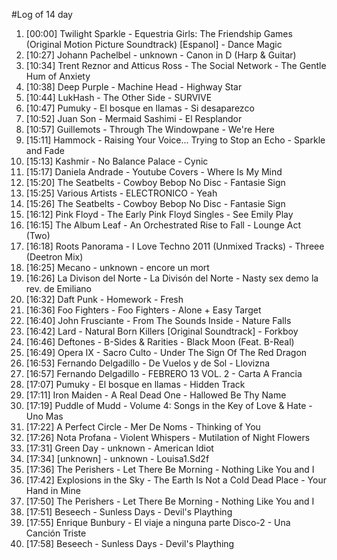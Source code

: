 #Log of 14 day

1. [00:00] Twilight Sparkle - Equestria Girls: The Friendship Games (Original Motion Picture Soundtrack) [Espanol] - Dance Magic
1. [10:27] Johann Pachelbel - unknown - Canon in D (Harp & Guitar)
1. [10:34] Trent Reznor and Atticus Ross - The Social Network - The Gentle Hum of Anxiety
1. [10:38] Deep Purple - Machine Head - Highway Star
1. [10:44] LukHash - The Other Side - SURVIVE
1. [10:47] Pumuky - El bosque en llamas - Si desaparezco
1. [10:52] Juan Son - Mermaid Sashimi - El Resplandor
1. [10:57] Guillemots - Through The Windowpane - We're Here
1. [15:11] Hammock - Raising Your Voice... Trying to Stop an Echo - Sparkle and Fade
1. [15:13] Kashmir - No Balance Palace - Cynic
1. [15:17] Daniela Andrade - Youtube Covers - Where Is My Mind
1. [15:20] The Seatbelts - Cowboy Bebop No Disc - Fantasie Sign
1. [15:25] Various Artists - ELECTRONICO - Yeah
1. [15:26] The Seatbelts - Cowboy Bebop No Disc - Fantasie Sign
1. [16:12] Pink Floyd - The Early Pink Floyd Singles - See Emily Play
1. [16:15] The Album Leaf - An Orchestrated Rise to Fall - Lounge Act (Two)
1. [16:18] Roots Panorama - I Love Techno 2011 (Unmixed Tracks) - Threee (Deetron Mix)
1. [16:25] Mecano - unknown - encore un mort
1. [16:26] La Divison del Norte - La Divisón del Norte - Nasty sex demo la rev. de Emiliano
1. [16:32] Daft Punk - Homework - Fresh
1. [16:36] Foo Fighters - Foo Fighters - Alone + Easy Target
1. [16:40] John Frusciante - From The Sounds Inside - Nature Falls
1. [16:42] Lard - Natural Born Killers [Original Soundtrack] - Forkboy
1. [16:46] Deftones - B-Sides & Rarities - Black Moon (Feat. B-Real)
1. [16:49] Opera IX - Sacro Culto - Under The Sign Of The Red Dragon
1. [16:53] Fernando Delgadillo - De Vuelos y de Sol - Llovizna
1. [16:57] Fernando Delgadillo - FEBRERO 13 VOL. 2 - Carta A Francia
1. [17:07] Pumuky - El bosque en llamas - Hidden Track
1. [17:11] Iron Maiden - A Real Dead One - Hallowed Be Thy Name
1. [17:19] Puddle of Mudd - Volume 4: Songs in the Key of Love & Hate - Uno Mas
1. [17:22] A Perfect Circle - Mer De Noms - Thinking of You
1. [17:26] Nota Profana - Violent Whispers - Mutilation of Night Flowers
1. [17:31] Green Day - unknown - American Idiot
1. [17:34] [unknown] - unknown - Louisa1.Sd2f
1. [17:36] The Perishers - Let There Be Morning - Nothing Like You and I
1. [17:42] Explosions in the Sky - The Earth Is Not a Cold Dead Place - Your Hand in Mine
1. [17:50] The Perishers - Let There Be Morning - Nothing Like You and I
1. [17:51] Beseech - Sunless Days - Devil's Plaything
1. [17:55] Enrique Bunbury - El viaje a ninguna parte Disco-2 - Una Canción Triste
1. [17:58] Beseech - Sunless Days - Devil's Plaything
